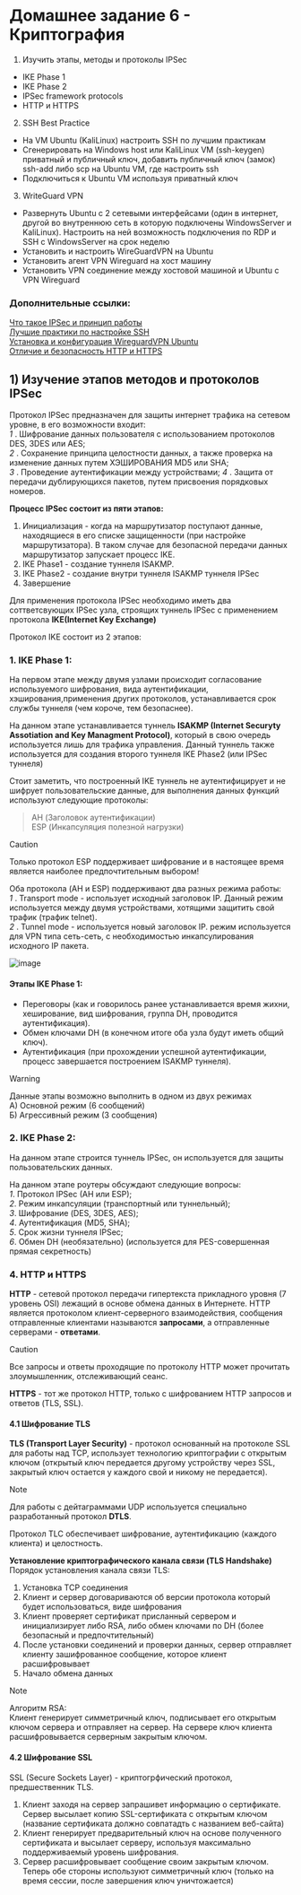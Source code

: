 # Домашнее задание 6 - Криптография
1) Изучить этапы, методы и протоколы IPSec  
- IKE Phase 1  
- IKE Phase 2
- IPSec framework protocols
- HTTP и HTTPS
2) SSH Best Practice
- На VM Ubuntu (KaliLinux) настроить SSH по лучшим практикам
- Сгенерировать на Windows host или KaliLinux VM (ssh-keygen) приватный и публичный ключ, добавить публичный ключ (замок) ssh-add либо scp на Ubuntu VM, где настроить ssh
- Подключиться к Ubuntu VM используя приватный ключ
3) WriteGuard VPN
- Развернуть Ubuntu с 2 сетевыми интерфейсами (один в интернет, другой во внутреннюю сеть в которую подключены WindowsServer и KaliLinux). Настроить на ней возможность подключения по RDP и SSH с WindowsServer на срок неделю
- Установить и настроить WireGuardVPN на Ubuntu
- Установить агент VPN Wireguard на хост машину
- Установить VPN соединение между хостовой машиной и Ubuntu с VPN Wireguard 

### Дополнительные ссылки:
[Что такое IPSec и принцип работы](https://networklessons.com/cisco/ccie-routing-switching/ipsec-internet-protocol-security)  
[Лучшие практики по настройке SSH](https://wiki.merionet.ru/articles/luchshie-praktiki-po-zashhite-ssh-podklyucheniya)  
[Установка и конфигурация WireguardVPN Ubuntu](https://habr.com/ru/sandbox/189100/)  
[Отличие и безопасность HTTP и HTTPS](https://www.cloudflare.com/ru-ru/learning/ssl/why-is-http-not-secure/)  

## 1) Изучение этапов методов и протоколов IPSec
Протокол  IPSec предназначен для защиты интернет трафика на сетевом уровне, в его возможности входит:  
_1_ . Шифрование данных пользователя с использованием протоколов DES, 3DES или AES;  
_2_ . Сохранение принципа целостности данных, а также проверка на изменение данных путем ХЭШИРОВАНИЯ MD5 или SHA;  
_3_ . Проведение аутентификации между устройствами;
_4_ . Защита от передачи дублирующихся пакетов, путем присвоения порядковых номеров.

**Процесс IPSec состоит из пяти этапов:**  
1) Инициализация - когда на маршрутизатор поступают данные, находящиеся в его списке защищенности (при настройке маршрутизатора). В таком случае для безопасной передачи данных маршрутизатор запускает процесс IKE.
2) IKE Phase1 - создание туннеля ISAKMP.
3) IKE Phase2 - создание внутри туннеля ISAKMP туннеля IPSec
4) Завершение

Для применения протокола IPSec необходимо иметь два соттветсвующих IPSec узла, строящих туннель IPSec с применением протокола **IKE(Internet Key Exchange)**
 
 Протокол IKE состоит из 2 этапов:  
 ### 1. IKE Phase 1:
 На первом этапе между двумя узлами происходит согласование используемого шифрования, вида аутентификации, хэширования,применения других протоколов, устанавливается срок службы туннеля (чем короче, тем безопаснее).  

 На данном этапе устанавливается туннель **ISAKMP (Internet Securyty Assotiation and Key Managment Protocol)**, который в свою очередь используется лишь для трафика управления. Данный туннель также используется для создания второго туннеля IKE Phase2 (или IPSec туннеля)  

 Стоит заметить, что построенный IKE туннель не аутентифицирует и не шифрует пользовательские данные, для выполнения данных функций используют следующие протоколы:
 > AH (Заголовок аутентификации)  
 > ESP (Инкапсуляция полезной нагрузки)  

 > [!CAUTION]  
 > Только протокол ESP поддерживает шифрование и в настоящее время является наиболее предпочтительным выбором!

Оба протокола (AH и ESP) поддерживают два разных режима работы:  
_1_ . Transport mode - использует исходный заголовок IP. Данный режим используется между двумя устройствами, хотящими защитить свой трафик (трафик telnet).  
_2_ . Tunnel mode - используется новый заголовок IP. режим используется для VPN типа сеть-сеть, с необходимостью инкапсулирования исходного IP пакета.  

![image](https://networklessons.com/wp-content/uploads/2015/08/ipsec-ah-transport-tunnel-mode-headers.png)  

#### Этапы IKE Phase 1:
- Переговоры (как и говорилось ранее устанавливается время жихни, хеширование, вид шифрования, группа DH, проводится аутентификация).
- Обмен ключами DH (в конечном итоге оба узла будут иметь общий ключ).
- Аутентификация (при прохождении успешной аутентификации, процесс завершается построением ISAKMP туннеля).

> [!WARNING]  
> Данные этапы возможно выполнить в одном из двух режимах  
> А) Основной режим (6 сообщений)  
> Б) Агрессивный режим (3 сообщения)

### 2. IKE Phase 2:
На данном этапе строится туннель IPSec, он используется для защиты пользовательских данных.

На данном этапе роутеры обсуждают следующие вопросы:  
_1_. Протокол IPSec (AH или ESP);  
_2_. Режим инкапсуляции (транспортный или туннельный);  
_3_. Шифрование (DES, 3DES, AES);  
_4_. Аутентификация (MD5, SHA);  
_5_. Срок жизни туннеля IPSec;  
_6_. Обмен DH (необязательно) (используется для PES-совершенная прямая секретность)  

### 4. HTTP и HTTPS

**HTTP** - сетевой протокол передачи гипертекста прикладного уровня (7 уровень OSI) лежащий в основе обмена данных в Интернете. HTTP является протоколом клиент-серверного взаимодействия, сообщения отправленные клиентами называются **запросами**, а отправленные серверами - **ответами**.

>[!CAUTION]  
Все запросы и ответы проходящие по протоколу HTTP может прочитать злоумышленник, отслеживающий сеанс.

**HTTPS** - тот же протокол HTTP, только с шифрованием HTTP запросов  и ответов (TLS, SSL).

#### 4.1  Шифрование TLS
**TLS (Transport Layer Security)** - протокол основанный на протоколе SSL для работы над TCP, использует технологию криптографии с открытым ключом (открытый ключ передается другому устройству через SSL, закрытый ключ остается у каждого свой и никому не передается).

>[!NOTE]  
Для работы с дейтаграммами UDP используется специально разработанный протокол **DTLS**.

Протокол TLC обеспечивает шифрование, аутентификацию (каждого клиента) и целостность.

**Установление криптографического канала связи (TLS Handshake)**  
Порядок установления канала связи TLS:
1) Установка TCP соединения
2) Клиент и сервер договариваются об версии протокола который будет использоваться, виде шифрования
3) Клиент проверяет сертификат присланный сервером и инициализирует либо RSA, либо обмен ключами по DH (более безопасный и предпочтительный)
4) После установки соединений и проверки данных, сервер отправляет клиенту зашифрованное сообщение, которое клиент расшифровывает
5) Начало обмена данных

>[!NOTE]  
Алгоритм RSA:  
Клиент генерирует симметричный ключ, подписывает его открытым ключом сервера и отправляет на сервер. На сервере ключ клиента расшифровывается серверным закрытым ключом.

#### 4.2 Шифрование SSL
SSL (Secure Sockets Layer) - криптогрфический протокол, предшественник TLS.

1) Клиент заходя на сервер запрашивет информацию о сертификате. Сервер высылает копию SSL-сертификата с открытым ключом (название сертификата должно совпатадть с названием веб-сайта)
2) Клиент генерирует предварительный ключ на основе полученного сертификата и высылает серверу, используя максимально поддерживаемый уровень шифрования.
3) Сервер расшифровывает сообщение своим закрытым ключом. Теперь обе стороны используют симметричный ключ (только на время сессии, после завершения ключ уничтожается)








